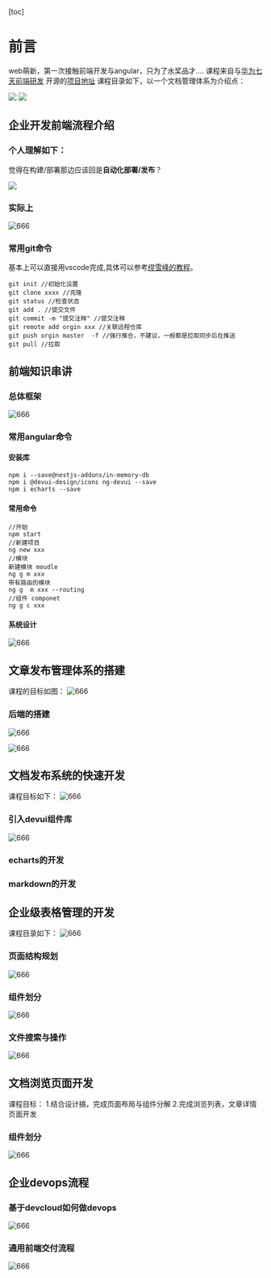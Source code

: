[toc]
# 前言
web萌新，第一次接触前端开发与angular，只为了水奖品才....
课程来自与[华为七天前端研发](https://classroom.devcloud.cn-north-4.huaweicloud.com/previewmaterial/be3e0e8882044f1999119e7dea906d3d/class/b0f81317efac46c5a0eb09631011f24d/45aacd113c4a403fb19b4c30bc44bdae/866fb2410aeb4f86b595770624d3aab9)
开源的[项目地址]()
课程目录如下，以一个文档管理体系为介绍点：

<img src ="https://daniao2017.github.io/img/in_post/web/目录.png">

<img src ="https://daniao2017.github.io/img/in_post/web/3.png">

## 企业开发前端流程介绍
### 个人理解如下：
觉得在构建/部署那边应该回是**自动化部署/发布**？

<img src ="https://daniao2017.github.io/img/in_post/web/devops.png">

### 实际上

![666](./assert/4.1.png)

### 常用git命令
基本上可以直接用vscode完成,具体可以参考[缪雪峰的教程](https://www.liaoxuefeng.com/wiki/896043488029600)。

```
git init //初始化设置
git clone xxxx //克隆
git status //检查状态
git add . //提交文件
git commit -m "提交注释" //提交注释
git remote add orgin xxx //关联远程仓库
git push orgin master  -f //强行推仓，不建议，一般都是拉取同步后在推送
git pull //拉取

```
## 前端知识串讲
### 总体框架
![666](./assert/web-5.png)
### 常用angular命令
#### 安装库
```
npm i --save@nestjs-addons/in-memory-db
npm i @devui-design/icons ng-devui --save
npm i echarts --save
```
#### 常用命令
```
//开始
npm start
//新建项目
ng new xxx
//模块
新建模块 moudle
ng g m xxx
带有路由的模块
ng g  m xxx --routing
//组件 componet
ng g c xxx
```
#### 系统设计

![666](./assert/系统设计.png)

## 文章发布管理体系的搭建
课程的目标如图：
![666](./assert/第三课课程目标.png)

### 后端的搭建

![666](./assert/后端项目.png)

![666](./assert/proxy接口.png)

## 文档发布系统的快速开发
课程目标如下：
![666](./assert/第四课程目标.png)

### 引入devui组件库

![666](./assert/devui组件库.png)

### echarts的开发
### markdown的开发
## 企业级表格管理的开发
课程目录如下：
![666](./assert/第五课程目标.png)

### 页面结构规划
![666](./assert/页面结构规划.jpg)
### 组件划分
![666](./assert/组件划分.png)
### 文件搜索与操作
![666](./assert/文件搜索与操作.png)

## 文档浏览页面开发
课程目标：
1.结合设计搞，完成页面布局与组件分解
2.完成浏览列表，文章详情页面开发
### 组件划分

![666](./assert/6-组件划分.png)
## 企业devops流程
### 基于devcloud如何做devops
![666](./assert/怎样做devops.png)

### 通用前端交付流程
![666](./assert/通用前端流程.png)